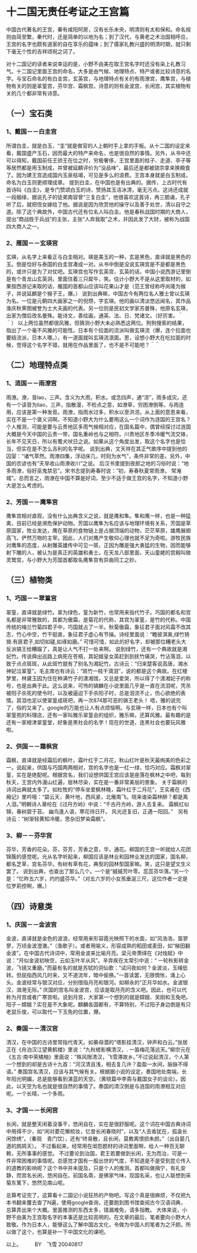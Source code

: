 # 十二国无责任考证之王宫篇

中国古代著名的王宫，秦有咸阳阿房，汉有长乐未央，明清则有太和保和。命名规则由简至繁，秦代时，还是简单的以地为名；到了汉代，与黄老之术治国相呼应，王宫的名字也颇有道家的自在享乐的蕴味；到了儒家礼教兴盛的明清时期，就只剩下毫无个性的吉祥颂祝之词了。

对十二国记的读者来说幸运的是，小野不由美在取王宫名字时还没有染上礼教习气。十二国记里面王宫的命名，大多是由气候、地理特点、特产或者比较诗意的名字。与宝石命名的有白圭宫，玄英宫，与地理特点有关的有雨潦宫，鹰隼宫，与植物有关的则是翠篁宫，芬华宫、霜枫宫。诗意的则有金波宫，长闲宫，其实植物有关的几个都非常有诗意。

## （一）宝石类
### 1、戴国－－白圭宫
所谓白圭，就是白玉，“圭”就是做官的人上朝时手上拿的手板。从十二国的设定来看，戴国盛产玉石，因而最大的特产来命名，也是很自然的事情。另外，从书中还可以得知，戴国前任王骄王在位之时，穷极奢侈，王宫里面的柱子、走道、亭子等等居然都是用玉制成，并曾被延麒评价为“没品味”，最后还是都被骁宗拿来换粮食了。因为建王宫造成国内玉泉枯竭，可见是多么的浪费。王宫本身就是白玉制成，命名为白玉则更顺理成章。
提到白圭，在中国也是有出典的。据传，上古时代有首诗叫《白圭》，是专门赞颂白玉的诗，赞扬其玉洁冰清，毫无污点。这诗还成就一段姻缘，据说孔子的徒弟南容曾“三复白圭”，他很喜欢这首诗，再三朗诵，孔子听了后，就把侄女嫁给了他。据说是因为欣赏他的操守以及善于处世，清以自守之道。除了这个典故外，中国古代还有位名人叫白圭。他是春秋战国时期的大商人，提出“商战胜于兵战”的主张，主张“人弃我取”之术，并因此发了大财，被称为战国四大商人之一。

### 2、雁国－－玄瑛宫
玄瑛，从名字上来看正与白圭相对。瑛是美玉的一种，玄是黑色，直译就是黑色的玉。倒是恰好与泰国的白圭宫凑成一对。从书中倒是没说玄瑛宫是不是都是黑色的，或许只是为了对仗吧。玄瑛宫也写作玄英宫，玄英的话，中国小说西游记里倒是有个青龙山玄英洞，里面住着三只犀牛，笑。估计小野大不是从这里取材的，如果按西游记来取的话，雁国的首都山应该叫花果山才是（范王曾经称呼尚隆为猴子，并说延麒是个猴子王，爆。）
说到出典嘛，中国古今有两位名人雅士曾以玄瑛为名。一位是元朝四大画家之一的倪瓒，字玄瑛。他的画以清淡悠远闻名，其作品渔庆秋霁图被誉为士大夫画的代表。另一位则是民初文学家苏曼殊，他原名玄瑛，出家为僧后改名曼殊。能诗文，善绘画，通英、法、日、梵诸文。（好厉害。＾＾）
以上两位虽然都很风雅，但猜测小野大未必熟悉这两位。狗狗搜索的结果，指出了一个毫不风雅的可能性。日本有个拉面的流派叫做玄瑛流（爆，连个拉面也要结流派，日本人哪。），有一道面就叫玄瑛流凛面。恩，设想小野大在吃拉面的时候，觉得这个名字不错，就用在作品里面了，也不是不可能吧？＾＾　　


## （二）地理特点类
### 1、涟国－－雨潦宫
雨潦。潦，音lao，三声。含义为大雨，积水。或念四声，通“涝”，雨多成灾。还有一个读音为liao，三声，指散漫，不检点之意，如潦草，穷困潦倒等。与雨连用，应该是第一种发音。雨潦，指雨水过多，积水以至洪涝。从上面的意思来看，实在不是一个褒义词啊，不知道小野大为什么要用这么一个词作为涟国的王宫名？个人推测，可能是要与云贵地区多雨气候相对应，在国名篇中，偶曾经探讨过涟国大概是今天中国的云贵一带，国名重岭也与之相符。川贵地区冬季冷暖气流交锋，长年不见天日，所以有蜀犬吠日之说。如果从这个角度出发，取这个名字也是恰当，但实在是不怎么吉利的名字呢。
说到出典，文天祥在其正气歌序中提到他的囚室：“诸气萃然。雨潦四集，浮动床几，时则为水气”，条件非常的差。另外，中国的农谚也有“天旱收山雨潦收川”之说。 后汉书里提到夜郎之地的习俗时说：“地多雨潦，俗好巫鬼禁忌”。宋书志提到寿春时说：“初，寿春秋夏常雨潦， 常淹城”。总而言之，雨潦在中国不算是好词，至少不适于做王宫的名字，不知道小野大是怎么考虑的。

### 2、芳国－－鹰隼宫
鹰隼宫相对直观，没有什么出典含义之说，就是鹰和隼。隼和鹰一样，也是一种猛禽，目前已经是濒危保护动物。芳国以鹰隼为名应该与地理环境有关系，芳国是草原国家，牧业发达，鹰在草原的食物链上是占据顶端的动物，茫茫草原，雄鹰展翅高飞，俨然万物的主宰。因此，人们对鹰产生敬仰心理也就不足为奇啦。游牧民族对鹰隼的态度，从射雕英雄传中可见一斑，正因为雕是强大勇猛的生物，因而能够射下雕的人，被认为是真正的英雄和勇士。在天龙八部里面，天山童姥的宫殿叫做灵鹫宫，与小野大为芳国首都取名鹰隼宫有异曲同工之妙。


## （三）植物类
### 1、巧国－－翠篁宫　
翠篁，直译就是绿竹。翠为绿色，篁为新竹，也常用来指代竹子。巧国的都名和宫名都是非常雅致的，其都为傲霜，是菊花的代称，其宫为翠篁，是竹的代称。中国传统的梅兰竹菊四君子中，巧国就占了一半。秋菊傲霜，象征君子面对风霜不改其志，竹心中空，竹干挺直，象征君子虚心有节操。诗经里面说：“瞻彼淇奥,绿竹猗猗.有匪君子,如切如磋,如琢如磨。” 可惜可惜，如此的好名字，却被那位糟老头大反派镐王给糟蹋了，真是让人气不打一处来啊。
说到绿竹，还有一个典故就是湘妃竹。传说舜出巡路上病死在苍梧，其妃娥皇女英赶到到抚竹痛哭，竹沾落泪，以致于点点斑斑，从此斑竹就有了别名为湘妃竹。古诗云：“归来楚客说高唐，湘水神妃泣翠篁”。毛主席也有诗云：“斑竹一枝千滴泪”，说的都是这个典故。在红楼梦里，林黛玉因为住在种满竹子的潇湘馆，又总是爱哭，所以得了个潇湘妃子的称号，也是出典于此。这么说来，可怜的镐麟在小说里面几乎是一直在流泪呢，凭吊被阳子杀死的使令时，以及被逼迫下手杀阳子时，总是泪流不止，伤心欲绝的表情。其泪也足以使翠篁成斑吧，再一次874那可恶的镐王老头！
唔，雅的说完了，俗的又来了。google的万能也让人有点烦恼啊。与玄瑛一样，日本也有个叫翠篁苑的料理店，还有一家叫雅乐翠篁会的组织，雅乐嘛，还算风雅。最有趣的是还有一家根津翠篁堂，好象是黑社会的名字！现在的世道，连黑社会也要玩风雅啦。 


### 2、供国－－霜枫宫
霜枫，直译就是经霜后的枫叶。霜叶红于二月花，秋山红叶是秋天最绚美的色彩之一。说起来，供国与巧国两两相对，宫的名字也是一红一绿，恰巧对应。霜枫对翠篁，实在是绝配呢。根据宫名，我们设想供国王宫应该是座落在枫林之中吧，每到秋天，王宫内外漫山红遍，层林尽染，实在是一番非常美丽的景象。
关于霜枫的诗词出典就太多了。如杜牧的“停车坐爱枫林晚，霜叶红于二月花”，王实甫在《西厢记》里吟哦：“碧云天，黄叶地，西风紧，北雁南飞。晓来谁染霜林醉？都是离人泪。”明朝诗人章纶在《过丹方岭》中说：“千古丹方岭，游人去复来。 霜枫红似锦，春树碧于苔。 幽鸟逢人语，寒花待日开。 风光还复旧，正遇一阳回。”　另有诗云：“树渐轻黄知冷暖，思杂旧梦染霜枫”。

### 3、柳－－芬华宫
芬华，芳香的花朵。芬，芬芳，芳香之意，华，通花。柳国的王宫一听就给人花团锦簇的感觉呢。光从名字听起来，柳国应该是林业和园林业发达的国家，国名柳，都名芝草，宫名芬华。有树有草有花，典型的园林型国家嘛。笑，这只是望文生义罢了。
说到出典，也查出了那么几个。一个是“摵摵芳叶零。蕊蕊芬华落。”另一个是：“忆昨五六岁，灼灼盛芬华。”（对五六岁的小女孩垂涎三尺，这位作者一定是位罗莉控啊，爆。） 

## （四）诗意类
### 1、庆国－－金波宫
金波，直译就是金色的波浪，经常用来形容霞光映照下的水面，如“风浩浩，笛寥寥，万顷金波澄澈。”（渔歌子）。或者用喻义，形容成熟的稻田或麦田，如“梯田翻金波”。在中国古代诗词中，常用金波来比喻月亮。梁元帝萧绎在《对烛赋》中说：“月似金波初映空，云如玉叶半从风”。辛弃疾在太常引中说：“ 一轮秋影转金波，飞镜又重磨。”而最有名的就是苏轼的洞仙歌：“试问夜如何？金波淡，玉绳低转。但屈指西风几时来，又不道流年，暗中偷换。”一首读罢，无限惆怅，涌上心头。金波经常与银汉对应，分别借指月亮和银河。如柳永的“正月华如水。金波银汉，潋滟无际。”
庆国的宫名叫金波宫，应该是取月亮的含义吧。因此，也可以代称为月宫或者广寒宫啦。说到月宫，大家第一个想到的就是嫦娥、吴刚和玉兔吧。阳子－嫦娥？实在是不大象呢。麒麟各国都有，不算特别，不过阳子身边倒是有只老鼠乐俊，可以取代一下玉免的位置，爆。

### 2、奏国－－清汉宫
清汉，在中国的古诗里常指代青天。如綦母潜的“塔影挂清汉，钟声和白云。”张居正在《舟泊汉江望黄鹤楼》里说：“九秋槎影横清汉，. 一笛梅花落远天。”柳宗元在《五古·南中荣橘柚》里面说：“殊风限清汉，飞雪滞故乡。”不过说起清汉，个人第一个想到的却是古诗十九首：“河汉清且浅，相去复几许？盈盈一水间，脉脉不得语。”
奏国宫名清汉，应该与其气候有关。根据据小说的设定，奏国地处南端，长年阳光明媚，总是能够看到湛蓝的天空。（黄晓篇中李斋与戴国女子的谈论）。因此，以天空为名也就是很自然的事情了。奏国的清汉倒是与涟国的雨潦相互对应呢。一个长晴，一个多雨。

### 3、才国－－长闲宫
长闲，就是整天闲着没事干，悠闲自在，实在是很舒服呢。这个词在中国古典诗词中用得不少，如“闲对菱花懒梳妆，忆昔长闲春晓时”，以及“人去香犹在，孤衾长闲馀绣”。（秦观　青门饮），还有“终易散，且长闲，莫教离恨损朱颜。”（出自晏几道的鹧鸪天）。 不过看起来，经常用在闺怨题材的诗词里面啊，给人一种百无聊赖，无所事事的感觉。
不过要论到治国，君王若要做到长闲，无为而治，可是一件非常困难的事情呢。总感觉才国有一股出世的气度，不知道是不是受到昆仑传入的道教的影响呢？这个书中并未提及，只是个人的推测。首都叫做揖宁，有礼安静，而宫名长闲，悠闲自在。前国名斋，是佛家气味，现国名采，也让人联想到采菊东篱下，悠然见南山呢。

总算考证完了，这算看十二国记小说狂热的产物吧。写这个真是很麻烦，不仅把九本书翻来覆去查了N遍，使用google查询，还要跑到图书馆查阅古今汉语词典，总算弄出来个大概。里面推测的东西太多，错漏难免，请多指教。
大体来说，小野不由美为王宫取名字的本事还是比较高明的。在文章的最后，笔者要向小野大人致敬。作为日本人，能够这么了解中国古文化，令做为中国人的笔者为之汗颜。所以做了这个，也算是补一下中国文化的课吧。

以上。
　　
BY　飞雪
20040817
